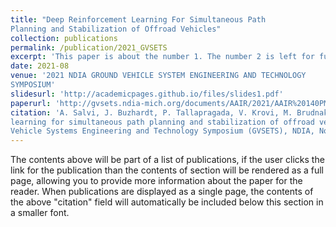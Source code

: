 ```yaml
---
title: "Deep Reinforcement Learning For Simultaneous Path
Planning and Stabilization of Offroad Vehicles"
collection: publications
permalink: /publication/2021_GVSETS
excerpt: 'This paper is about the number 1. The number 2 is left for future work.'
date: 2021-08
venue: '2021 NDIA GROUND VEHICLE SYSTEM ENGINEERING AND TECHNOLOGY
SYMPOSIUM'
slidesurl: 'http://academicpages.github.io/files/slides1.pdf'
paperurl: 'http://gvsets.ndia-mich.org/documents/AAIR/2021/AAIR%20140PM%20Deep%20Reinforcement%20Learning%20for%20Simultaneous%20Path%20Planning%20and%20Stabilization%20of%20Offroad%20Vehicles.pdf'
citation: 'A. Salvi, J. Buzhardt, P. Tallapragada, V. Krovi, M. Brudnak, J. M. Smereka, “Deep reinforcement
learning for simultaneous path planning and stabilization of offroad vehicles”, In Proceedings of the Ground
Vehicle Systems Engineering and Technology Symposium (GVSETS), NDIA, Novi, MI, Aug. 10-12, 2021'
---
```


The contents above will be part of a list of publications, if the user clicks the link for the publication than the contents of section will be rendered as a full page, allowing you to provide more information about the paper for the reader. When publications are displayed as a single page, the contents of the above "citation" field will automatically be included below this section in a smaller font.

